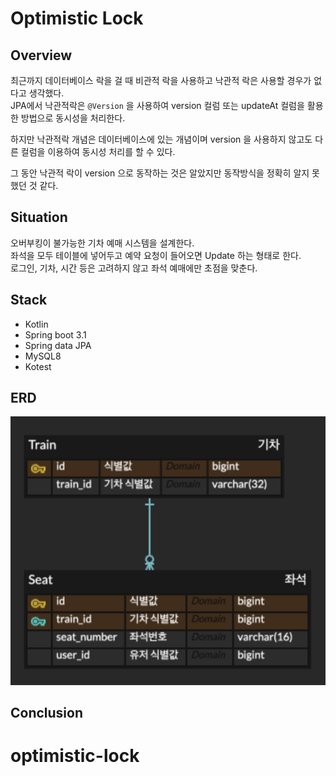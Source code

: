 # Optimistic Lock

## Overview

최근까지 데이터베이스 락을 걸 때 비관적 락을 사용하고 낙관적 락은 사용할 경우가 없다고 생각했다.<br/>
JPA에서 낙관적락은 `@Version` 을 사용하여 version 컬럼 또는 updateAt 컬럼을 활용한 방법으로 동시성을 처리한다.

하지만 낙관적락 개념은 데이터베이스에 있는 개념이며 version 을 사용하지 않고도 다른 컬럼을 이용하여 동시성 처리를 할 수 있다.<br/>

그 동안 낙관적 락이 version 으로 동작하는 것은 알았지만 동작방식을 정확히 알지 못했던 것 같다.

## Situation

오버부킹이 불가능한 기차 예매 시스템을 설계한다.<br/>
좌석을 모두 테이블에 넣어두고 예약 요청이 들어오면 Update 하는 형태로 한다.<br/>
로그인, 기차, 시간 등은 고려하지 않고 좌석 예매에만 초점을 맞춘다.

## Stack

- Kotlin
- Spring boot 3.1
- Spring data JPA
- MySQL8
- Kotest

## ERD

<img src="./docs/erd.png">

## Conclusion

# optimistic-lock
